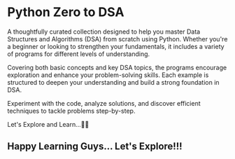 # Python Zero to DSA

A thoughtfully curated collection designed to help you master Data Structures and Algorithms (DSA) from scratch using Python. Whether you're a beginner or looking to strengthen your fundamentals, it includes a variety of programs for different levels of understanding.

Covering both basic concepts and key DSA topics, the programs encourage exploration and enhance your problem-solving skills. Each example is structured to deepen your understanding and build a strong foundation in DSA.


Experiment with the code, analyze solutions, and discover efficient techniques to tackle problems step-by-step.

Let's Explore and Learn...✌🏻


## Happy Learning Guys... Let's Explore!!! 
